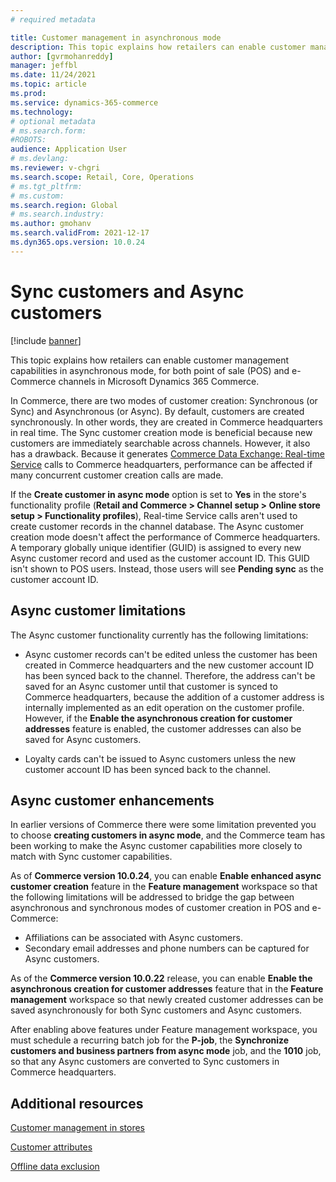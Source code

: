 ```yaml
---
# required metadata

title: Customer management in asynchronous mode
description: This topic explains how retailers can enable customer management capabilities in asynchronous mode at the point of sale (POS) or e-Commerce channel in Microsoft Dynamics 365 Commerce.
author: [gvrmohanreddy]
manager: jeffbl
ms.date: 11/24/2021
ms.topic: article
ms.prod: 
ms.service: dynamics-365-commerce
ms.technology: 
# optional metadata
# ms.search.form:  
#ROBOTS: 
audience: Application User
# ms.devlang: 
ms.reviewer: v-chgri
ms.search.scope: Retail, Core, Operations
# ms.tgt_pltfrm: 
# ms.custom: 
ms.search.region: Global
# ms.search.industry: 
ms.author: gmohanv
ms.search.validFrom: 2021-12-17
ms.dyn365.ops.version: 10.0.24
---
```



# Sync customers and Async customers

[!include [banner](includes/banner.md)]

This topic explains how retailers can enable customer management capabilities in asynchronous mode, for both point of sale (POS) and e-Commerce channels in Microsoft Dynamics 365 Commerce.

In Commerce, there are two modes of customer creation: Synchronous (or Sync) and Asynchronous (or Async). By default, customers are created synchronously. In other words, they are created in Commerce headquarters in real time. The Sync customer creation mode is beneficial because new customers are immediately searchable across channels. However, it also has a drawback. Because it generates [Commerce Data Exchange: Real-time Service](dev-itpro/define-retail-channel-communications-cdx.md#realtime-service) calls to Commerce headquarters, performance can be affected if many concurrent customer creation calls are made.

If the **Create customer in async mode** option is set to **Yes** in the store's functionality profile (**Retail and Commerce \> Channel setup \> Online store setup \> Functionality profiles**), Real-time Service calls aren't used to create customer records in the channel database. The Async customer creation mode doesn't affect the performance of Commerce headquarters. A temporary globally unique identifier (GUID) is assigned to every new Async customer record and used as the customer account ID. This GUID isn't shown to POS users. Instead, those users will see **Pending sync** as the customer account ID. 



## Async customer limitations

The Async customer functionality currently has the following limitations:

- Async customer records can't be edited unless the customer has been created in Commerce headquarters and the new customer account ID has been synced back to the channel. Therefore, the address can't be saved for an Async customer until that customer is synced to Commerce headquarters, because the addition of a customer address is internally implemented as an edit operation on the customer profile. However, if the **Enable the asynchronous creation for customer addresses** feature is enabled, the customer addresses can also be saved for Async customers.

- Loyalty cards can't be issued to Async customers unless the new customer account ID has been synced back to the channel.

## Async customer enhancements

In earlier versions of Commerce there were some limitation prevented you to choose **creating customers in async mode**, and the Commerce team has been working to make the Async customer capabilities more closely to match with Sync customer capabilities. 

As of **Commerce version 10.0.24**, you can enable **Enable enhanced async customer creation** feature in the **Feature management** workspace so that the following limitations will be addressed to bridge the gap between asynchronous and synchronous modes of customer creation in POS and e-Commerce: 

- Affiliations can be associated with Async customers. 
- Secondary email addresses and phone numbers can be captured for Async customers.


As of the **Commerce version 10.0.22** release, you can enable **Enable the asynchronous creation for customer addresses** feature that in the **Feature management** workspace so that newly created customer addresses can be saved asynchronously for both Sync customers and Async customers. 

After enabling above features under Feature management workspace, you must schedule a recurring batch job for the **P-job**, the **Synchronize customers and business partners from async mode** job, and the **1010** job, so that any Async customers are converted to Sync customers in Commerce headquarters.




## Additional resources

[Customer management in stores](dev-itpro/customer-mgmt-stores.md)

[Customer attributes](dev-itpro/customer-attributes.md)

[Offline data exclusion](dev-itpro/implementation-considerations-cdx.md#offline-data-exclusion)

